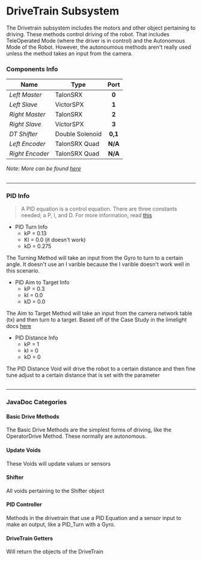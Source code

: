 DriveTrain Subsystem
=====
The Drivetrain subsystem includes the motors and other object pertaining to driving. These methods control driving of the robot. That includes TeleOperated Mode (where the driver is in control) and the Autonomous Mode of the Robot. However, the autonoumous methods aren't really used unless the method takes an input from the camera.

### Components Info
| Name            | Type            | Port    |
| --------------- | --------------- |:-------:|
| *Left Master*   | TalonSRX        |  __0__  |
| *Left Slave*    | VictorSPX       |  __1__  |
| *Right Master*  | TalonSRX        |  __2__  |
| *Right Slave*   | VictorSPX       |  __3__  |
| *DT Shifter*    | Double Solenoid | __0,1__ |
| *Left Encoder*  | TalonSRX Quad   | __N/A__ |
| *Right Encoder* | TalonSRX Quad   | __N/A__ |

*Note: More can be found [here](https://docs.google.com/spreadsheets/d/1FEBEgIgFHLcY4xUZjEkiHl1moupbKuoPvh55APKpakg/edit?usp=sharing)*
##
-----
<!-- @see Constants.java -->
<!-- @see Drivetrain Category - PID Controller -->
### PID Info
> A PID equation is a control equation. There are three constants needed; a P, I, and D. For more information, read [this]( https://frc-pdr.readthedocs.io/en/latest/control/pid_control.html)

- PID Turn Info
  - kP = 0.13
  - KI = 0.0 (it doesn't work)
  - kD = 0.275

<p>The Turning Method will take an input from the Gyro to turn to a certain angle. It doesn't use an I varible because the I varible doesn't work well in this scenario. </p>

- PID Aim to Target Info
  - kP = 0.3
  - kI = 0.0
  - kD = 0.0

<p>The Aim to Target Method will take an input from the camera network table (tx) and then turn to a target. Based off of the Case Study in the limelight docs <a href="http://docs.limelightvision.io/en/latest/cs_aiming.html">here</a> </p>

- PID Distance Info
  - kP = 1
  - kI = 0
  - kD = 0

<p> The PID Distance Void will drive the robot to a certain distance and then fine tune adjust to a certain distance that is set with the parameter </p>

##
---------
### JavaDoc Categories
####  Basic Drive Methods

<p> The Basic Drive Methods are the simplest forms of driving, like the OperatorDrive Method. These normally are autonomous. </p>

####  Update Voids
    
<p> These Voids will update values or sensors </p>

####  Shifter
    
<p> All voids pertaining to the Shifter object </p>

#### PID Controller
    
<p> Methods in the drivetrain that use a PID Equation and a sensor input to make an output, like a PID_Turn with a Gyro. </p>

#### DriveTrain Getters
    
<p> Will return the objects of the DriveTrain </p>